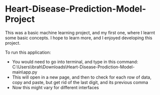 # Heart-Disease-Prediction-Model-Project

This was a basic machine learning project, and my first one, where I learnt some basic concepts. I hope to learn more, and I enjoyed developing this project.

To run this application:
- You would need to go into terminal, and type in this command: C:\Users\ibrah\Downloads\Heart-Disease-Prodiction-Model-main\app.py
- This will open in a new page, and then to check for each row of data, copy and paste, but get rid of the last digit, and its previous comma
- Now this might vary for different interfaces
